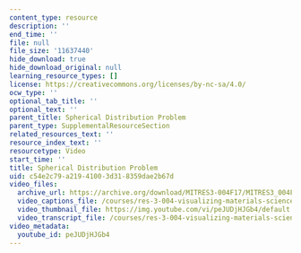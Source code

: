 ```yaml
---
content_type: resource
description: ''
end_time: ''
file: null
file_size: '11637440'
hide_download: true
hide_download_original: null
learning_resource_types: []
license: https://creativecommons.org/licenses/by-nc-sa/4.0/
ocw_type: ''
optional_tab_title: ''
optional_text: ''
parent_title: Spherical Distribution Problem
parent_type: SupplementalResourceSection
related_resources_text: ''
resource_index_text: ''
resourcetype: Video
start_time: ''
title: Spherical Distribution Problem
uid: c54e2c79-a219-4100-3d31-8359dae2b67d
video_files:
  archive_url: https://archive.org/download/MITRES3-004F17/MITRES3_004F17_2012_healey_300k.mp4
  video_captions_file: /courses/res-3-004-visualizing-materials-science-fall-2017/c293cd55943555e9a41ed6fb4f5b3c2f_peJUDjHJGb4.vtt
  video_thumbnail_file: https://img.youtube.com/vi/peJUDjHJGb4/default.jpg
  video_transcript_file: /courses/res-3-004-visualizing-materials-science-fall-2017/12db719e7f02d6535d8076d9b5d8bc0a_peJUDjHJGb4.pdf
video_metadata:
  youtube_id: peJUDjHJGb4
---
```

